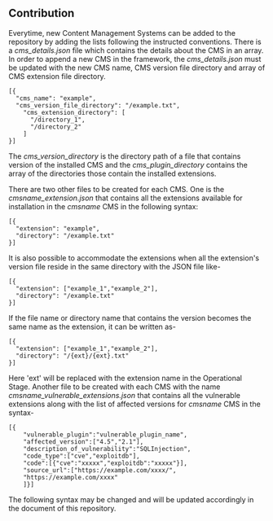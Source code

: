 ## Contribution
Everytime, new Content Management Systems can be added to the repository by adding the lists following the instructed conventions. There is a *cms_details.json* file which contains the details about the CMS in an array. In order to append a new CMS in the framework, the *cms_details.json* must be updated with the new CMS name, CMS version file directory and array of CMS extension file directory. 
```
[{
  "cms_name": "example",
  "cms_version_file_directory": "/example.txt",
    "cms_extension_directory": [
      "/directory_1",
      "/directory_2"
    ]
}]
```
The *cms_version_directory* is the directory path of a file that contains version of the installed CMS and the *cms_plugin_directory* contains the array of the directories those contain the installed extensions.

There are two other files to be created for each CMS. One is the 
 *cmsname_extension.json* that contains all the extensions available for installation in the *cmsname* CMS in the following syntax: 
```
[{
  "extension": "example",
  "directory": "/example.txt"
}]
```
It is also possible to accommodate the extensions when all the extension's version file reside in the same directory with the JSON file like-
```
[{
  "extension": ["example_1","example_2"],
  "directory": "/example.txt"
}]
```

If the file name or directory name that contains the version becomes the same name as the extension, it can be written as-
```
[{
  "extension": ["example_1","example_2"],
  "directory": "/{ext}/{ext}.txt"
}]
```
Here 'ext' will be replaced with the extension name in the Operational Stage.
Another file to be created with each CMS with the name *cmsname_vulnerable_extensions.json* that contains all the vulnerable extensions along with the list of affected versions for *cmsname* CMS in the syntax-
```
[{
    "vulnerable_plugin":"vulnerable_plugin_name",
    "affected_version":["4.5","2.1"],
    "description_of_vulnerability":"SQLInjection",
    "code_type":["cve","exploitdb"],
    "code":[{"cve":"xxxxx","exploitdb":"xxxxx"}],
    "source_url":["https://example.com/xxxx/",
    "https://example.com/xxxx"
    ]}]
```
The following syntax may be changed and will be updated accordingly in the document of this repository.
